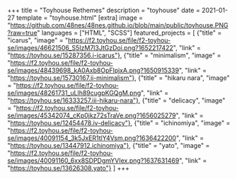 +++
title = "Toyhouse Rethemes"
description = "toyhouse"
date = 2021-01-27
template = "toyhouse.html"
[extra]
image = "https://github.com/48nes/48nes.github.io/blob/main/public/toyhouse.PNG?raw=true"
languages = ["HTML", "SCSS"]
featured_projects = [
    {"title" = "icarus", "image" = "https://f2.toyhou.se/file/f2-toyhou-se/images/46621506_S5IzM7l3JtGzDoi.png?1652217422", "link" = "https://toyhou.se/15287356.i-icarus"},
    {"title" = "minimalism", "image" = "https://f2.toyhou.se/file/f2-toyhou-se/images/48439698_kA0Axb8OpFlpjxA.png?1650915339", "link" = "https://toyhou.se/15730167.ii-minimalism"},
    {"title" = "hikaru nara", "image" = "https://f2.toyhou.se/file/f2-toyhou-se/images/48261731_uLlh89cugpKGQgM.png", "link" = "https://toyhou.se/16333257.iii-hikaru-nara"},
    {"title" = "delicacy", "image" = "https://f2.toyhou.se/file/f2-toyhou-se/images/45342074_cKp0jkz72sTraVe.png?1656025279", "link" = "https://toyhou.se/12454478.iv-delicacy"},
    {"title" = "ichinomiya", "image" = "https://f2.toyhou.se/file/f2-toyhou-se/images/40091154_3k5JxER1tlY4Vsm.png?1636422200", "link" = "https://toyhou.se/13447912.ichinomiya"},
    {"title" = "yato", "image" = "https://f2.toyhou.se/file/f2-toyhou-se/images/40091160_6xx8SDPDgmYVIex.png?1637631469", "link" = "https://toyhou.se/13626308.yato"}
]
+++



